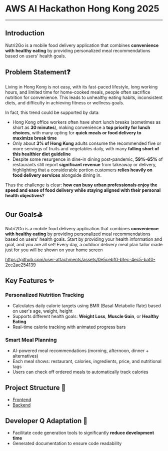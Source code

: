 # AWS AI Hackathon Hong Kong 2025

---

## Introduction

Nutri2Go is a mobile food delivery application that combines **convenience with healthy eating** by providing personalized meal recommendations based on users' health goals.

## Problem Statement❓

Living in Hong Kong is not easy, with its fast-paced lifestyle, long working hours, and limited time for home-cooked meals, people often sacrifice nutrition for convenience. This leads to unhealthy eating habits, inconsistent diets, and difficulty in achieving fitness or wellness goals. 

In fact, this trend could be supported by data: 

- Hong Kong office workers often have short lunch breaks (sometimes as short as **30 minutes**), making convenience a **top priority for lunch choices**, with many opting for **quick meals or food delivery to maximize break time**
- Only about **3% of Hong Kong** adults consume the recommended five or more servings of fruits and vegetables daily, with many **falling short of this healthier diet guideline**
- Despite some resurgence in dine-in dining post-pandemic, **59%-65%** of restaurants still report **significant revenue** from takeaway or delivery, highlighting that a considerable portion customers **relies heavily on food delivery services** alongside dining in.

Thus the challenge is clear: **how can busy urban professionals enjoy the speed and ease of food delivery while staying aligned with their personal health objectives?**

## Our Goals⛳

Nutri2Go is a mobile food delivery application that combines **convenience with healthy eating** by providing personalized meal recommendations based on users' health goals. Start by providing your health information and goal, and you are all set! Every day, a outdoor delivery meal plan tailor made just for you will be shown on your home screen  

https://github.com/user-attachments/assets/0e5cebf0-b1ec-4ec5-baf0-2cc2ae254139

## **Key Features ✨**

### **Personalized Nutrition Tracking**

- Calculates daily calorie targets using BMR (Basal Metabolic Rate) based on user's age, weight, height
- Supports different health goals: **Weight Loss**, **Muscle Gain**, or **Healthy Eating**
- Real-time calorie tracking with animated progress bars

### **Smart Meal Planning**

- AI-powered meal recommendations (morning, afternoon, dinner + alternatives)
- Each meal shows: restaurant, calories, ingredients, price, and nutritional tags
- Users can check off ordered meals to automatically track calories

## Project Structure 🔰

- [Frontend](frontend/README.md)
- [Backend](backend/README.md)

## Developer Q Adaptation 🤖

- Facilitate code generation tools to significantly **reduce development time**
- Generated documentation to ensure code readability
